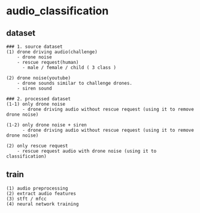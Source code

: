 # audio_classification

## dataset

    ### 1. source dataset
    (1) drone driving audio(challenge)
        - drone noise
        - rescue request(human)
          - male / female / child ( 3 class )

    (2) drone noise(youtube)
        - drone sounds similar to challenge drones.
        - siren sound

    ### 2. processed dataset
    (1-1) only drone noise
          - drone driving audio without rescue request (using it to remove drone noise)

    (1-2) only drone noise + siren
          - drone driving audio without rescue request (using it to remove drone noise)

    (2) only rescue request
        - rescue request audio with drone noise (using it to classification)
    
    
    
## train

    (1) audio preprocessing
    (2) extract audio features
    (3) stft / mfcc 
    (4) neural network training 



##


